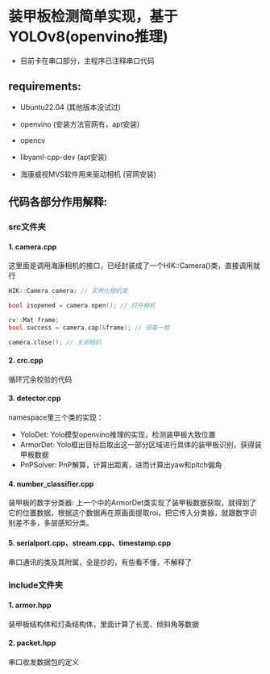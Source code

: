 # 装甲板检测简单实现，基于YOLOv8(openvino推理)

* 目前卡在串口部分，主程序已注释串口代码

## requirements:

* Ubuntu22.04 (其他版本没试过)

* openvino (安装方法官网有，apt安装)

* opencv

* libyaml-cpp-dev (apt安装)

* 海康威视MVS软件用来驱动相机 (官网安装)

## 代码各部分作用解释:

### src文件夹

#### 1. camera.cpp

这里面是调用海康相机的接口，已经封装成了一个HIK::Camera()类，直接调用就行

```c++
HIK::Camera camera; // 实例化相机类

bool isopened = camera.open(); // 打开相机

cv::Mat frame;
bool success = camera.cap(&frame); // 获取一帧

camera.close(); // 关闭相机
```

#### 2. crc.cpp

循环冗余校验的代码

#### 3. detector.cpp

namespace里三个类的实现：

* YoloDet: Yolo模型openvino推理的实现，检测装甲板大致位置
* ArmorDet: Yolo框出目标后取出这一部分区域进行具体的装甲板识别，获得装甲板数据
* PnPSolver: PnP解算，计算出距离，进而计算出yaw和pitch偏角

#### 4. number_classifier.cpp

装甲板的数字分类器: 上一个中的ArmorDet类实现了装甲板数据获取，就得到了它的位置数据，根据这个数据再在原画面提取roi，把它传入分类器，就跟数字识别差不多，多层感知分类。

#### 5. serialport.cpp、stream.cpp、timestamp.cpp

串口通讯的类及其附属，全是抄的，有些看不懂，不解释了

### include文件夹

#### 1. armor.hpp

装甲板结构体和灯条结构体，里面计算了长宽、倾斜角等数据

#### 2. packet.hpp

串口收发数据包的定义